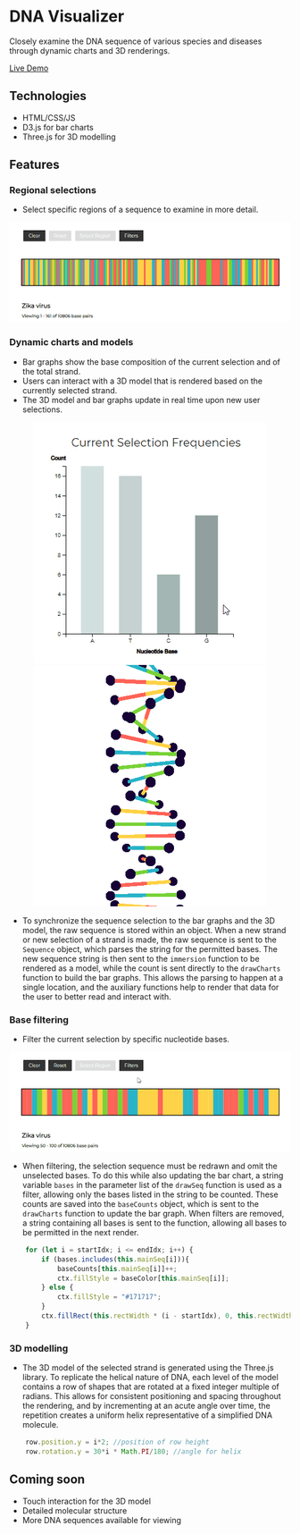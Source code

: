 # DNA Visualizer

Closely examine the DNA sequence of various species and diseases through dynamic charts and 3D renderings.

[Live Demo](https://arctive.github.io/dna_visualizer/)

## Technologies
* HTML/CSS/JS
* D3.js for bar charts
* Three.js for 3D modelling

## Features
### Regional selections
* Select specific regions of a sequence to examine in more detail.
<p align="center">
  <img max-width="600px" height="auto" src="dist/gifs/selected_seq4.gif">
</p>

### Dynamic charts and models
  * Bar graphs show the base composition of the current selection and of the total strand.
  * Users can interact with a 3D model that is rendered based on the currently selected strand.
  * The 3D model and bar graphs update in real time upon new user selections.

<p align="center">
  <img max-width="600px" height="auto" src="dist/gifs/charts1.gif">
  <img max-width="600px" height="auto" src="dist/gifs/strand2.gif">
</p>

* To synchronize the sequence selection to the bar graphs and the 3D model, the raw sequence is stored within an object. When a new strand or new
    selection of a strand is made, the raw sequence is sent to the ```Sequence``` object, which parses the string for the permitted bases. The new sequence string is then sent to the ```immersion``` function to be rendered as a model, while the count is sent directly to the ```drawCharts``` function to build the bar graphs. This allows the parsing to happen at a single location, and the auxiliary functions help to render that data for the user to better read and interact with.

### Base filtering
* Filter the current selection by specific nucleotide bases.

<p align="center">
  <img max-width="600px" height="auto" src="dist/gifs/filter3.gif">
</p>

* When filtering, the selection sequence must be redrawn and omit the unselected bases.
    To do this while also updating the bar chart, a string variable ```bases``` in the parameter list of the ```drawSeq``` function is used
    as a filter, allowing only the bases listed in the string to be counted. These counts are saved into the ```baseCounts``` object, which is sent
    to the ```drawCharts``` function to update the bar graph. When filters are removed, a string containing all bases is sent to the function, allowing 
    all bases to be permitted in the next render.

```javascript
    for (let i = startIdx; i <= endIdx; i++) {
        if (bases.includes(this.mainSeq[i])){
            baseCounts[this.mainSeq[i]]++;
            ctx.fillStyle = baseColor[this.mainSeq[i]];
        } else {
            ctx.fillStyle = "#171717";
        }
        ctx.fillRect(this.rectWidth * (i - startIdx), 0, this.rectWidth, canvas.height);
    }
```

### 3D modelling
* The 3D model of the selected strand is generated using the Three.js library. To replicate the helical nature of DNA, each level of 
    the model contains a row of shapes that are rotated at a fixed integer multiple of radians. This allows for consistent positioning 
    and spacing throughout the rendering, and by incrementing at an acute angle over time, the repetition creates a uniform helix 
    representative of a simplified DNA molecule.

```javascript
    row.position.y = i*2; //position of row height
    row.rotation.y = 30*i * Math.PI/180; //angle for helix
```

## Coming soon
* Touch interaction for the 3D model
* Detailed molecular structure
* More DNA sequences available for viewing